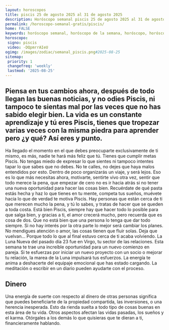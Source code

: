 ```yaml
---
layout: horoscopos
title: piscis 25 de agosto 2025 al 31 de agosto 2025 
description: Horóscopo semanal piscis 25 de agosto 2025 al 31 de agosto 2025. Piensa en tus cambios ahora, después de todo llegan las buenas noticias, y no odies Piscis, ni tampoco te sientas mal por las veces que no has sabido elegir bien. La vida es un constante aprendizaje y tú eres Piscis, tienes que tropezar varias veces con la misma piedra para aprender pero ¿y qué? Así eres y punto.
permalink: /horoscopo-semanal-gratis/piscis/
home: FALSE
keywords: horóscopo semanal, horóscopo de la semana, horóscopo, horóscopo gratis,horóscopos, horóscopo esperanza gracia, horoscopos piscis la semana, horóscopos gratis, Tarot, Astrologia, Zodíaco, piscis, horoscopo gratis, semanal
horoscopo:
 signo: piscis
 video: -DQpmrrAIeU
ogimg: /images/zodiac/semanal_piscis.png#2025-08-25
sitemap:
 priority: 1
 changefreq: 'weekly'
 lastmod: '2025-08-25'
---
```




## Piensa en tus cambios ahora, después de todo llegan las buenas noticias, y no odies Piscis, ni tampoco te sientas mal por las veces que no has sabido elegir bien. La vida es un constante aprendizaje y tú eres Piscis, tienes que tropezar varias veces con la misma piedra para aprender pero ¿y qué? Así eres y punto.

Ha llegado el momento en el que debes preocuparte exclusivamente de ti mismo, es más, nadie te hará más feliz que tú. Tienes que cumplir metas Piscis. No tengas miedo de expresar lo que sientes ni tampoco intentes tapar lo que sabes que no debes. No te calles, no dejes que haya malos entendidos por esto. Dentro de poco organizarás un viaje, y será lejos. Eso es lo que más necesitas ahora, motivarte, sentirte vivo otra vez, sentir que todo merece la pena, que empezar de cero no es ir hacia atrás si no tener una nueva oportunidad para hacer las cosas bien. Recuérdate de qué pasta estás hecha y haz lo que tienes en tu mente, competa tus sueños, muévete hacia lo que de verdad te motiva Piscis. Hay personas que están cerca de ti que merecen mucho la pena, y tú lo sabes, y tratas de hacer que se queden a toda costa. Está bien Piscis, siempre hay que hacer todo lo posible para que salga bien, y gracias a ti, el amor crecerá mucho, pero recuerda que es cosa de dos. Que no está bien que una persona lo tenga que dar todo siempre. Si no hay interés por la otra parte lo mejor será cambiar los planes. No mendigues atención o amor, las cosas tienen que fluir solas. Deja que vuelvan… Porque todo lo que al final estuvo cerca de ti acaba volviendo.
La Luna Nueva del pasado día 23 fue en Virgo, tu sector de las relaciones. Esta semana te trae una increíble oportunidad para un nuevo comienzo en pareja. Si te esfuerzas por iniciar un nuevo proyecto con un socio o mejorar tu relación, la marea de la Luna impulsará tus esfuerzos. La energía te anima a deshacerte del equipaje emocional que has estado cargando. La meditación o escribir en un diario pueden ayudarte con el proceso.

## Dinero

Una energía de suerte con respecto al dinero de otras personas significa que puedes beneficiarte de la propiedad compartida, las inversiones, o una herencia inesperada. Esto da rienda suelta a todo tipo de cosas buenas en esta área de tu vida. Otros aspectos afectan las vidas pasadas, los sueños y el karma. Otórgales a los demás lo que quisieras que te dieran a ti, financieramente hablando.